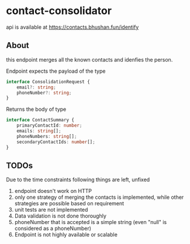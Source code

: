 # contact-consolidator
api is available at https://contacts.bhushan.fun/identify

## About
this endpoint merges all the known contacts and idenfies the person.

Endpoint expects the payload of the type 

```typescript
interface ConsolidationRequest {
    email?: string;
    phoneNumber?: string;
}
```

Returns the body of type
```typescript
interface ContactSummary {
    primaryContactId: number;
    emails: string[];
    phoneNumbers: string[];
    secondaryContactIds: number[];
}
```

## TODOs
Due to the time constraints following things are left, unfixed
1. endpoint doesn't work on HTTP
2. only one strategy of merging the contacts is implemented, while other strategies are possible based on requirement
3. unit tests are not implemented
4. Data validation is not done thoroughly
5. phoneNumber that is accepted is a simple string (even "null" is considered as a phoneNumber)
6. Endpoint is not highly available or scalable

